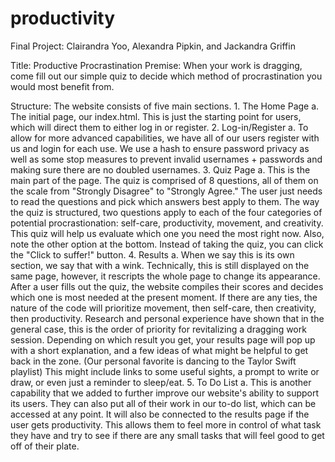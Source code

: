 # productivity
Final Project: Clairandra Yoo, Alexandra Pipkin, and Jackandra Griffin

Title: Productive Procrastination
Premise: When your work is dragging, come fill out our simple quiz to decide which method of procrastination you would most benefit from.

Structure: The website consists of five main sections.
        1. The Home Page
            a. The initial page, our index.html. This is just the starting point for users, which will direct them to either log in or register.
        2. Log-in/Register
            a. To allow for more advanced capabilities, we have all of our users register with us and login for each use. We use a hash to ensure
            password privacy as well as some stop measures to prevent invalid usernames + passwords and making sure there are no doubled usernames.
        3. Quiz Page
            a. This is the main part of the page. The quiz is comprised of 8 questions, all of them on the scale from "Strongly Disagree" to 
            "Strongly Agree." The user just needs to read the questions and pick which answers best apply to them. The way the quiz is structured,
            two questions apply to each of the four categories of potential procrastionation: self-care, productivity, movement, and creativity. 
            This quiz will help us evaluate which one you need the most right now.
                Also, note the other option at the bottom. Instead of taking the quiz, you can click the "Click to suffer!" button. 
        4. Results
            a. When we say this is its own section, we say that with a wink. Technically, this is still displayed on the same page, however, it 
            rescripts the whole page to change its appearance. After a user fills out the quiz, the website compiles their scores and decides 
            which one is most needed at the present moment. If there are any ties, the nature of the code will prioritize movement, then self-care,
            then creativity, then productivity. Research and personal experience have shown that in the general case, this is the order of priority
            for revitalizing a dragging work session.
                Depending on which result you get, your results page will pop up with a short explanation, and a few ideas of what might be helpful 
            to get back in the zone. (Our personal favorite is dancing to the Taylor Swift playlist) This might include links to some useful sights,
            a prompt to write or draw, or even just a reminder to sleep/eat. 
        5. To Do List
            a. This is another capability that we added to further improve our website's ability to support its users. They can also put all of their
            work in our to-do list, which can be accessed at any point. It will also be connected to the results page if the user gets productivity. 
            This allows them to feel more in control of what task they have and try to see if there are any small tasks that will feel good to get off
            of their plate. 

            